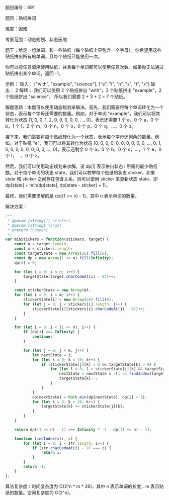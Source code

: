 题目编号：691

题目：贴纸拼词

难度：困难

考察范围：动态规划、状态压缩

题干：给定一组单词，和一些贴纸（每个贴纸上只包含一个字母）。你希望用这些贴纸拼出所有的单词，且每个贴纸只能使用一次。

你可以按任意顺序使用贴纸，并且每个单词都可以使用任意次数。如果你无法通过贴纸拼出某个单词，返回 -1。

示例：
输入：
["with", "example", "science"], ["e", "i", "h", "s", "t", "x"]
输出：
2
解释：
我们可以使用 2 个贴纸拼出 "with"，3 个贴纸拼出 "example"，2 个贴纸拼出 "science"。
所以我们需要 2 + 3 + 2 = 7 个贴纸。

解题思路：本题可以使用动态规划来解决。首先，我们需要将每个单词转化为一个状态，表示每个字母还需要的数量。例如，对于单词 "example"，我们可以将其转化为状态 [1, 0, 0, 1, 2, 0, 0, 0, 0, 0, ..., 0]，表示还需要 1 个 e，0 个 a，0 个 b，1 个 l，2 个 m，0 个 n，0 个 o，0 个 p，0 个 q，...，0 个 z。

接下来，我们需要将每个贴纸转化为一个状态，表示每个字母还剩余的数量。例如，对于贴纸 "e"，我们可以将其转化为状态 [0, 0, 0, 0, 0, 0, 0, 0, 0, 0, ..., 0, 1, 0, 0, 0, 0, 0, 0, 0, 0, ..., 0]，表示还剩余 0 个 a，0 个 b，0 个 c，...，1 个 e，0 个 f，...，0 个 z。

然后，我们可以使用动态规划来求解。设 dp[i] 表示拼出状态 i 所需的最少贴纸数。对于每个单词的状态 state，我们可以枚举每个贴纸的状态 sticker，如果 state 和 sticker 之间存在包含关系，则可以使用 sticker 来更新状态 state，即 dp[state] = min(dp[state], dp[state - sticker] + 1)。

最终，我们需要求解的是 dp[(1 << n) - 1]，其中 n 表示单词的数量。

解决方案：

```javascript
/**
 * @param {string[]} stickers
 * @param {string} target
 * @return {number}
 */
var minStickers = function(stickers, target) {
    const n = target.length;
    const m = stickers.length;
    const targetState = new Array(26).fill(0);
    const dp = new Array(1 << n).fill(Infinity);
    dp[0] = 0;

    for (let i = 0; i < n; i++) {
        targetState[target.charCodeAt(i) - 97]++;
    }

    const stickerState = new Array(m);
    for (let i = 0; i < m; i++) {
        stickerState[i] = new Array(26).fill(0);
        for (let j = 0; j < stickers[i].length; j++) {
            stickerState[i][stickers[i].charCodeAt(j) - 97]++;
        }
    }

    for (let i = 0; i < (1 << n); i++) {
        if (dp[i] === Infinity) {
            continue;
        }

        for (let j = 0; j < m; j++) {
            let nextState = i;
            for (let k = 0; k < 26; k++) {
                if (stickerState[j][k] > 0 && targetState[k] > 0) {
                    for (let l = 0; l < stickerState[j][k] && targetState[k] > 0; l++) {
                        nextState = nextState & ~(1 << findIndex(target, k));
                        targetState[k]--;
                    }
                }
            }
            dp[nextState] = Math.min(dp[nextState], dp[i] + 1);
            for (let k = 0; k < 26; k++) {
                targetState[k] += stickerState[j][k];
            }
        }
    }

    return dp[(1 << n) - 1] === Infinity ? -1 : dp[(1 << n) - 1];

    function findIndex(str, c) {
        for (let i = 0; i < str.length; i++) {
            if (str.charCodeAt(i) - 97 === c) {
                return i;
            }
        }
        return -1;
    }
};
```

算法复杂度：时间复杂度为 O(2^n * m * 26)，其中 n 表示单词的长度，m 表示贴纸的数量。空间复杂度为 O(2^n)。